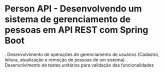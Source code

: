 # Person API - Desenvolvendo um sistema de gerenciamento de pessoas em API REST com Spring Boot

. Desenvolvimento de operações de gerenciamento de usuários (Cadastro, leitura, atualização e remoção de pessoas de um sistema).
. Desenvolvimento de testes unitários para validação das funcionalidades
